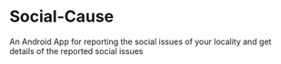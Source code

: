 Social-Cause
============

An Android App for reporting the social issues of your locality and get details of the reported social issues
